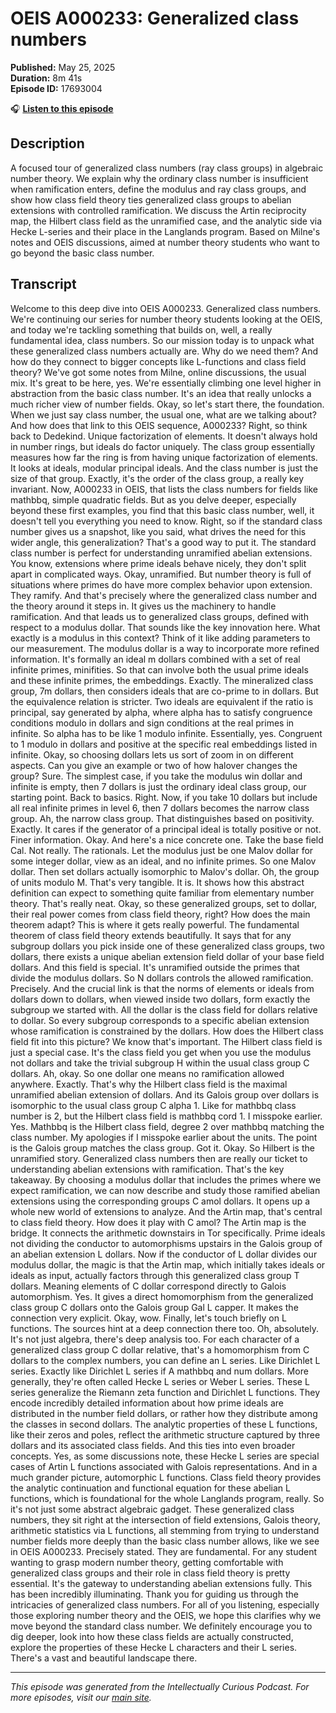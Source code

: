 # OEIS A000233: Generalized class numbers

**Published:** May 25, 2025  
**Duration:** 8m 41s  
**Episode ID:** 17693004

🎧 **[Listen to this episode](https://intellectuallycurious.buzzsprout.com/2529712/episodes/17693004-oeis-a000233-generalized-class-numbers)**

## Description

A focused tour of generalized class numbers (ray class groups) in algebraic number theory. We explain why the ordinary class number is insufficient when ramification enters, define the modulus and ray class groups, and show how class field theory ties generalized class groups to abelian extensions with controlled ramification. We discuss the Artin reciprocity map, the Hilbert class field as the unramified case, and the analytic side via Hecke L-series and their place in the Langlands program. Based on Milne's notes and OEIS discussions, aimed at number theory students who want to go beyond the basic class number.

## Transcript

Welcome to this deep dive into OEIS A000233. Generalized class numbers. We're continuing our series for number theory students looking at the OEIS, and today we're tackling something that builds on, well, a really fundamental idea, class numbers. So our mission today is to unpack what these generalized class numbers actually are. Why do we need them? And how do they connect to bigger concepts like L-functions and class field theory? We've got some notes from Milne, online discussions, the usual mix. It's great to be here, yes. We're essentially climbing one level higher in abstraction from the basic class number. It's an idea that really unlocks a much richer view of number fields. Okay, so let's start there, the foundation. When we just say class number, the usual one, what are we talking about? And how does that link to this OEIS sequence, A000233? Right, so think back to Dedekind. Unique factorization of elements. It doesn't always hold in number rings, but ideals do factor uniquely. The class group essentially measures how far the ring is from having unique factorization of elements. It looks at ideals, modular principal ideals. And the class number is just the size of that group. Exactly, it's the order of the class group, a really key invariant. Now, A000233 in OEIS, that lists the class numbers for fields like mathbbq, simple quadratic fields. But as you delve deeper, especially beyond these first examples, you find that this basic class number, well, it doesn't tell you everything you need to know. Right, so if the standard class number gives us a snapshot, like you said, what drives the need for this wider angle, this generalization? That's a good way to put it. The standard class number is perfect for understanding unramified abelian extensions. You know, extensions where prime ideals behave nicely, they don't split apart in complicated ways. Okay, unramified. But number theory is full of situations where primes do have more complex behavior upon extension. They ramify. And that's precisely where the generalized class number and the theory around it steps in. It gives us the machinery to handle ramification. And that leads us to generalized class groups, defined with respect to a modulus dollar. That sounds like the key innovation here. What exactly is a modulus in this context? Think of it like adding parameters to our measurement. The modulus dollar is a way to incorporate more refined information. It's formally an ideal m dollars combined with a set of real infinite primes, minifities. So that can involve both the usual prime ideals and these infinite primes, the embeddings. Exactly. The mineralized class group, 7m dollars, then considers ideals that are co-prime to in dollars. But the equivalence relation is stricter. Two ideals are equivalent if the ratio is principal, say generated by alpha, where alpha has to satisfy congruence conditions modulo in dollars and sign conditions at the real primes in infinite. So alpha has to be like 1 modulo infinite. Essentially, yes. Congruent to 1 modulo in dollars and positive at the specific real embeddings listed in infinite. Okay, so choosing dollars lets us sort of zoom in on different aspects. Can you give an example or two of how halover changes the group? Sure. The simplest case, if you take the modulus win dollar and infinite is empty, then 7 dollars is just the ordinary ideal class group, our starting point. Back to basics. Right. Now, if you take 10 dollars but include all real infinite primes in level 6, then 7 dollars becomes the narrow class group. Ah, the narrow class group. That distinguishes based on positivity. Exactly. It cares if the generator of a principal ideal is totally positive or not. Finer information. Okay. And here's a nice concrete one. Take the base field Cal. Not really. The rationals. Let the modulus just be one Malov dollar for some integer dollar, view as an ideal, and no infinite primes. So one Malov dollar. Then set dollars actually isomorphic to Malov's dollar. Oh, the group of units modulo M. That's very tangible. It is. It shows how this abstract definition can expect to something quite familiar from elementary number theory. That's really neat. Okay, so these generalized groups, set to dollar, their real power comes from class field theory, right? How does the main theorem adapt? This is where it gets really powerful. The fundamental theorem of class field theory extends beautifully. It says that for any subgroup dollars you pick inside one of these generalized class groups, two dollars, there exists a unique abelian extension field dollar of your base field dollars. And this field is special. It's unramified outside the primes that divide the modulus dollars. So N dollars controls the allowed ramification. Precisely. And the crucial link is that the norms of elements or ideals from dollars down to dollars, when viewed inside two dollars, form exactly the subgroup we started with. All the dollar is the class field for dollars relative to dollar. So every subgroup corresponds to a specific abelian extension whose ramification is constrained by the dollars. How does the Hilbert class field fit into this picture? We know that's important. The Hilbert class field is just a special case. It's the class field you get when you use the modulus not dollars and take the trivial subgroup H within the usual class group C dollars. Ah, okay. So one dollar one means no ramification allowed anywhere. Exactly. That's why the Hilbert class field is the maximal unramified abelian extension of dollars. And its Galois group over dollars is isomorphic to the usual class group C alpha 1. Like for mathbbq class number is 2, but the Hilbert class field is mathbbq cord 1. I misspoke earlier. Yes. Mathbbq is the Hilbert class field, degree 2 over mathbbq matching the class number. My apologies if I misspoke earlier about the units. The point is the Galois group matches the class group. Got it. Okay. So Hilbert is the unramified story. Generalized class numbers then are really our ticket to understanding abelian extensions with ramification. That's the key takeaway. By choosing a modulus dollar that includes the primes where we expect ramification, we can now describe and study those ramified abelian extensions using the corresponding groups C amol dollars. It opens up a whole new world of extensions to analyze. And the Artin map, that's central to class field theory. How does it play with C amol? The Artin map is the bridge. It connects the arithmetic downstairs in Tor specifically. Prime ideals not dividing the conductor to automorphisms upstairs in the Galois group of an abelian extension L dollars. Now if the conductor of L dollar divides our modulus dollar, the magic is that the Artin map, which initially takes ideals or ideals as input, actually factors through this generalized class group T dollars. Meaning elements of C dollar correspond directly to Galois automorphism. Yes. It gives a direct homomorphism from the generalized class group C dollars onto the Galois group Gal L capper. It makes the connection very explicit. Okay, wow. Finally, let's touch briefly on L functions. The sources hint at a deep connection there too. Oh, absolutely. It's not just algebra, there's deep analysis too. For each character of a generalized class group C dollar relative, that's a homomorphism from C dollars to the complex numbers, you can define an L series. Like Dirichlet L series. Exactly like Dirichlet L series if A mathbbq and num dollars. More generally, they're often called Hecke L series or Weber L series. These L series generalize the Riemann zeta function and Dirichlet L functions. They encode incredibly detailed information about how prime ideals are distributed in the number field dollars, or rather how they distribute among the classes in second dollars. The analytic properties of these L functions, like their zeros and poles, reflect the arithmetic structure captured by three dollars and its associated class fields. And this ties into even broader concepts. Yes, as some discussions note, these Hecke L series are special cases of Artin L functions associated with Galois representations. And in a much grander picture, automorphic L functions. Class field theory provides the analytic continuation and functional equation for these abelian L functions, which is foundational for the whole Langlands program, really. So it's not just some abstract algebraic gadget. These generalized class numbers, they sit right at the intersection of field extensions, Galois theory, arithmetic statistics via L functions, all stemming from trying to understand number fields more deeply than the basic class number allows, like we see in OEIS A000233. Precisely stated. They are fundamental. For any student wanting to grasp modern number theory, getting comfortable with generalized class groups and their role in class field theory is pretty essential. It's the gateway to understanding abelian extensions fully. This has been incredibly illuminating. Thank you for guiding us through the intricacies of generalized class numbers. For all of you listening, especially those exploring number theory and the OEIS, we hope this clarifies why we move beyond the standard class number. We definitely encourage you to dig deeper, look into how these class fields are actually constructed, explore the properties of these Hecke L characters and their L series. There's a vast and beautiful landscape there.

---
*This episode was generated from the Intellectually Curious Podcast. For more episodes, visit our [main site](https://intellectuallycurious.buzzsprout.com).*
